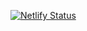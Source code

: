 [![Netlify Status](https://api.netlify.com/api/v1/badges/4d8f5910-00f2-4ad0-a09b-1994a42ceba0/deploy-status)](https://app.netlify.com/sites/granitetech/deploys)
